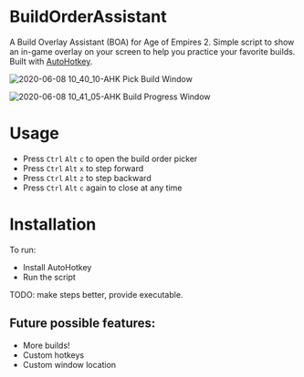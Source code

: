 # BuildOrderAssistant

A Build Overlay Assistant (BOA) for Age of Empires 2. Simple script to show an in-game overlay on your screen to help you practice your favorite builds.
Built with [AutoHotkey](https://www.autohotkey.com/).


![2020-06-08 10_40_10-AHK Pick Build Window](https://user-images.githubusercontent.com/3268245/84051591-02b67080-a975-11ea-9dc5-ebd4d4a28ab3.png)

![2020-06-08 10_41_05-AHK Build Progress Window](https://user-images.githubusercontent.com/3268245/84051602-0518ca80-a975-11ea-9efa-1a5ed2fd07f3.png)

# Usage

* Press `Ctrl` `Alt` `c` to open the build order picker
* Press `Ctrl` `Alt` `x` to step forward
* Press `Ctrl` `Alt` `z` to step backward
* Press `Ctrl` `Alt` `c` again to close at any time

# Installation

To run: 
* Install AutoHotkey 
* Run the script

TODO: make steps better, provide executable.

## Future possible features: 
* More builds!
* Custom hotkeys
* Custom window location
